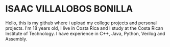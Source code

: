 # ISAAC VILLALOBOS BONILLA
Hello, this is my github where i upload my college projects and personal projects.
I'm 18 years old, I live in Costa Rica and I study at the Costa Rican Institute of Technology.
I have experience in C++, Java, Python, Verilog and Assembly.
